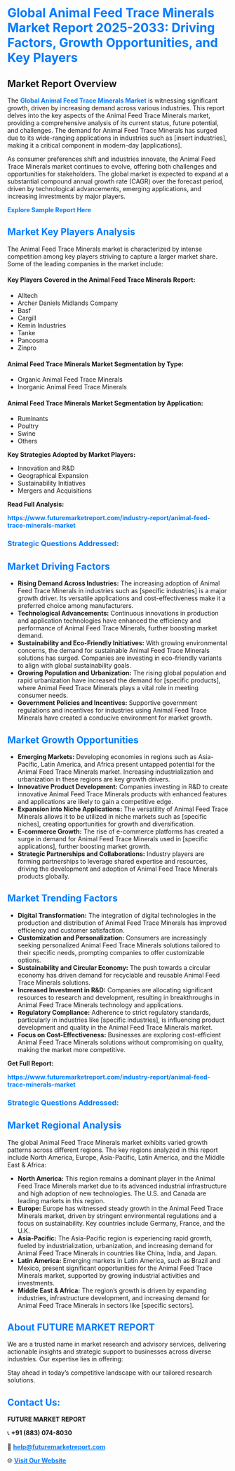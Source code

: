 <h1 style="color: #007BFF;">Global Animal Feed Trace Minerals Market Report 2025-2033: Driving Factors, Growth Opportunities, and Key Players</h1>

<section id="overview">
<h2>Market Report Overview</h2>
<p>The <a href="https://www.futuremarketreport.com/industry-report/animal-feed-trace-minerals-market" style="color: #007BFF; text-decoration: none;"><strong>Global Animal Feed Trace Minerals Market</strong></a> is witnessing significant growth, driven by increasing demand across various industries. This report delves into the key aspects of the Animal Feed Trace Minerals market, providing a comprehensive analysis of its current status, future potential, and challenges. The demand for Animal Feed Trace Minerals has surged due to its wide-ranging applications in industries such as [insert industries], making it a critical component in modern-day [applications].</p>
<p>As consumer preferences shift and industries innovate, the Animal Feed Trace Minerals market continues to evolve, offering both challenges and opportunities for stakeholders. The global market is expected to expand at a substantial compound annual growth rate (CAGR) over the forecast period, driven by technological advancements, emerging applications, and increasing investments by major players.</p>
</section>

<section id="overview">
<p><a href="https://www.futuremarketreport.com/request-sample/reportId=30301" style="color: #007BFF; text-decoration: none;"><strong>Explore Sample Report Here</strong></a></p>
</section>

<section id="key-players">
<h2 style="color: #007BFF;">Market Key Players Analysis</h2>
<p>The Animal Feed Trace Minerals market is characterized by intense competition among key players striving to capture a larger market share. Some of the leading companies in the market include:</p>
<h4>Key Players Covered in the Animal Feed Trace Minerals Report:</h4>
<ul><li>Alltech</li><li>Archer Daniels Midlands Company</li><li>Basf</li><li>Cargill</li><li>Kemin Industries</li><li>Tanke</li><li>Pancosma</li><li>Zinpro</li></ul>
<h4>Animal Feed Trace Minerals Market Segmentation by Type:</h4>
<ul><li>Organic Animal Feed Trace Minerals</li><li>Inorganic Animal Feed Trace Minerals</li></ul>

<h4>Animal Feed Trace Minerals Market Segmentation by Application:</h4>
<ul><li>Ruminants</li><li>Poultry</li><li>Swine</li><li>Others</li></ul>
<p><strong>Key Strategies Adopted by Market Players:</strong></p>
<ul>
<li>Innovation and R&D</li>
<li>Geographical Expansion</li>
<li>Sustainability Initiatives</li>
<li>Mergers and Acquisitions</li>
</ul>
</section>

<section>
<p><strong>Read Full Analysis: </strong></p><a href="https://www.futuremarketreport.com/industry-report/animal-feed-trace-minerals-market" style="color: #007BFF; text-decoration: none;"><strong>https://www.futuremarketreport.com/industry-report/animal-feed-trace-minerals-market</strong></a>
<h3 style="color: #007BFF;">Strategic Questions Addressed:</h3>
</section>

<section id="driving-factors">
<h2 style="color: #007BFF;">Market Driving Factors</h2>
<ul>
<li><strong>Rising Demand Across Industries:</strong> The increasing adoption of Animal Feed Trace Minerals in industries such as [specific industries] is a major growth driver. Its versatile applications and cost-effectiveness make it a preferred choice among manufacturers.</li>
<li><strong>Technological Advancements:</strong> Continuous innovations in production and application technologies have enhanced the efficiency and performance of Animal Feed Trace Minerals, further boosting market demand.</li>
<li><strong>Sustainability and Eco-Friendly Initiatives:</strong> With growing environmental concerns, the demand for sustainable Animal Feed Trace Minerals solutions has surged. Companies are investing in eco-friendly variants to align with global sustainability goals.</li>
<li><strong>Growing Population and Urbanization:</strong> The rising global population and rapid urbanization have increased the demand for [specific products], where Animal Feed Trace Minerals plays a vital role in meeting consumer needs.</li>
<li><strong>Government Policies and Incentives:</strong> Supportive government regulations and incentives for industries using Animal Feed Trace Minerals have created a conducive environment for market growth.</li>
</ul>
</section>

<section id="growth-opportunities">
<h2 style="color: #007BFF;">Market Growth Opportunities</h2>
<ul>
<li><strong>Emerging Markets:</strong> Developing economies in regions such as Asia-Pacific, Latin America, and Africa present untapped potential for the Animal Feed Trace Minerals market. Increasing industrialization and urbanization in these regions are key growth drivers.</li>
<li><strong>Innovative Product Development:</strong> Companies investing in R&D to create innovative Animal Feed Trace Minerals products with enhanced features and applications are likely to gain a competitive edge.</li>
<li><strong>Expansion into Niche Applications:</strong> The versatility of Animal Feed Trace Minerals allows it to be utilized in niche markets such as [specific niches], creating opportunities for growth and diversification.</li>
<li><strong>E-commerce Growth:</strong> The rise of e-commerce platforms has created a surge in demand for Animal Feed Trace Minerals used in [specific applications], further boosting market growth.</li>
<li><strong>Strategic Partnerships and Collaborations:</strong> Industry players are forming partnerships to leverage shared expertise and resources, driving the development and adoption of Animal Feed Trace Minerals products globally.</li>
</ul>
</section>

<section id="trending-factors">
<h2 style="color: #007BFF;">Market Trending Factors</h2>
<ul>
<li><strong>Digital Transformation:</strong> The integration of digital technologies in the production and distribution of Animal Feed Trace Minerals has improved efficiency and customer satisfaction.</li>
<li><strong>Customization and Personalization:</strong> Consumers are increasingly seeking personalized Animal Feed Trace Minerals solutions tailored to their specific needs, prompting companies to offer customizable options.</li>
<li><strong>Sustainability and Circular Economy:</strong> The push towards a circular economy has driven demand for recyclable and reusable Animal Feed Trace Minerals solutions.</li>
<li><strong>Increased Investment in R&D:</strong> Companies are allocating significant resources to research and development, resulting in breakthroughs in Animal Feed Trace Minerals technology and applications.</li>
<li><strong>Regulatory Compliance:</strong> Adherence to strict regulatory standards, particularly in industries like [specific industries], is influencing product development and quality in the Animal Feed Trace Minerals market.</li>
<li><strong>Focus on Cost-Effectiveness:</strong> Businesses are exploring cost-efficient Animal Feed Trace Minerals solutions without compromising on quality, making the market more competitive.</li>
</ul>
</section>

<section>
<p><strong>Get Full Report: </strong></p><a href="https://www.futuremarketreport.com/industry-report/animal-feed-trace-minerals-market" style="color: #007BFF; text-decoration: none;"><strong>https://www.futuremarketreport.com/industry-report/animal-feed-trace-minerals-market</strong></a>
<h3 style="color: #007BFF;">Strategic Questions Addressed:</h3>
</section>


<section id="regional-analysis">
<h2 style="color: #007BFF;">Market Regional Analysis</h2>
<p>The global Animal Feed Trace Minerals market exhibits varied growth patterns across different regions. The key regions analyzed in this report include North America, Europe, Asia-Pacific, Latin America, and the Middle East & Africa:</p>
<ul>
<li><strong>North America:</strong> This region remains a dominant player in the Animal Feed Trace Minerals market due to its advanced industrial infrastructure and high adoption of new technologies. The U.S. and Canada are leading markets in this region.</li>
<li><strong>Europe:</strong> Europe has witnessed steady growth in the Animal Feed Trace Minerals market, driven by stringent environmental regulations and a focus on sustainability. Key countries include Germany, France, and the U.K.</li>
<li><strong>Asia-Pacific:</strong> The Asia-Pacific region is experiencing rapid growth, fueled by industrialization, urbanization, and increasing demand for Animal Feed Trace Minerals in countries like China, India, and Japan.</li>
<li><strong>Latin America:</strong> Emerging markets in Latin America, such as Brazil and Mexico, present significant opportunities for the Animal Feed Trace Minerals market, supported by growing industrial activities and investments.</li>
<li><strong>Middle East & Africa:</strong> The region’s growth is driven by expanding industries, infrastructure development, and increasing demand for Animal Feed Trace Minerals in sectors like [specific sectors].</li>
</ul>
</section>

<footer>
<h2 style="color: #007BFF;">About FUTURE MARKET REPORT</h2>
<p>We are a trusted name in market research and advisory services, delivering actionable insights and strategic support to businesses across diverse industries. Our expertise lies in offering:</p>

<p>Stay ahead in today’s competitive landscape with our tailored research solutions.</p>

<h2 style="color: #007BFF;">Contact Us:</h2>
<p><strong>FUTURE MARKET REPORT</strong></p>
<p>📞 <strong>+91 (883) 074-8030</strong></p>
<p>📧 <strong><a href="mailto:help@futuremarketreport.com" style="color: #007BFF;">help@futuremarketreport.com</a></strong></p>
<p>🌐 <strong><a href="https://www.futuremarketreport.com/" style="color: #007BFF;">Visit Our Website</a></strong></p>
</footer>